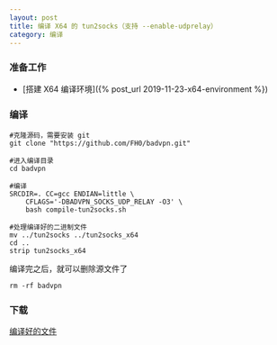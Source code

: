 ```yaml
---
layout: post
title: 编译 X64 的 tun2socks（支持 --enable-udprelay）
category: 编译
---
```


### 准备工作
- [搭建 X64 编译环境]({% post_url 2019-11-23-x64-environment %})

### 编译
```shell
#克隆源码，需要安装 git
git clone "https://github.com/FH0/badvpn.git"

#进入编译目录
cd badvpn

#编译
SRCDIR=. CC=gcc ENDIAN=little \
	CFLAGS='-DBADVPN_SOCKS_UDP_RELAY -O3' \
	bash compile-tun2socks.sh

#处理编译好的二进制文件
mv ../tun2socks ../tun2socks_x64
cd ..
strip tun2socks_x64
```

编译完之后，就可以删除源文件了
```shell
rm -rf badvpn
```

### 下载
[编译好的文件](/assets/tun2socks_x64)

